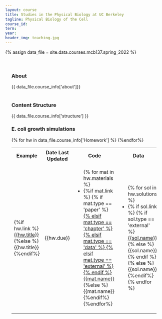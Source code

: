 ```yaml
---
layout: course
title: Studies in the Physical Biology at UC Berkeley 
tagline: Physical Biology of the Cell
course_id: 
term: 
year: 
header_img: teaching.jpg
---
```

{% assign data_file = site.data.courses.mcb137.spring_2022 %}


<div class='full'>
<div class="row" style="padding: 20px;">
<h3 class="banner"> About </h3>
{{ data_file.course_info['about']}}
<br/>
<br/>

<h3 class="banner"> Content Structure </h3>
{{ data_file.course_info['structure'] }}


<h3 class="banner"> E. coli growth simulations </h3>
<div>
<table>
<tr>
  <th><b>Example</b></th>
  <th><b>Date Last Updated </b></th>
  <th><b>Code</b></th>
  <th><b>Data</b></th>  
</tr>
{% for hw in data_file.course_info['Homework'] %}
<tr>
  <td>{%if hw.link %}<a href="{{site.baseurl}}/courses/{{page.course_id}}/{{page.year}}/hw/{{hw.link}}">{{hw.title}}</a>{%else %}{{hw.title}}{%endif%}</td>
  <td> {{hw.due}} </td>
  <td>
  <ul>
  {% for mat in hw.materials %}
  <li>
  {%if mat.link %}
    {% if mat.type == 'paper' %}
    <a href="{{site.baseurl}}/courses/papers/{{mat.link}}">
    {% elsif mat.type == 'chapter' %}
    <a href="{{site.baseurl}}/courses/chapters/{{mat.link}}">
    {% elsif mat.type == 'data' %}
    <a href="{{site.baseurl}}/courses/data/{{mat.link}}">
    {% elsif mat.type == 'external' %}
    <a href="{{mat.link}}">
    {% endif %}
  {{mat.name}}</a></li>
  {%else %}
  {{mat.name}}</li>
  {%endif%}
  {%endfor%}
  </ul>
  </td>
  <td> 
    <ul>
    {% for sol in hw.solutions %}
    <li>
    {% if sol.link %}
    {% if sol.type == 'external' %}
    <a href="{{sol.link}}"> {{sol.name}}</a></li> 
    {% else %}
    {{sol.name}}</li>
    {% endif %}
    {% else %}
    {{sol.name}}</li>
    {%endif%}
    {% endfor %}
    </ul></td>

</tr>
{%endfor%}
</table>

<tr>



